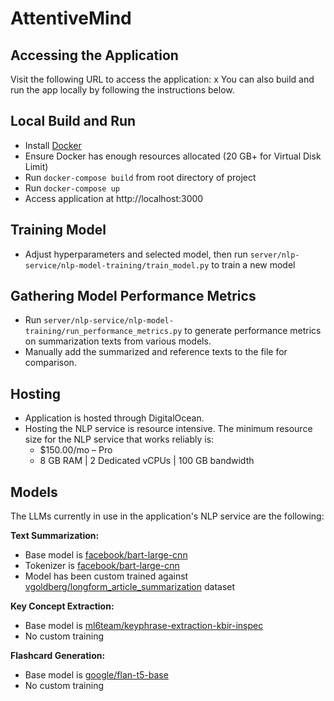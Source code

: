 # AttentiveMind

## Accessing the Application
Visit the following URL to access the application: x
You can also build and run the app locally by following the instructions below.

## Local Build and Run
- Install [Docker](https://docs.docker.com/get-docker/)
- Ensure Docker has enough resources allocated (20 GB+ for Virtual Disk Limit)
- Run `docker-compose build` from root directory of project
- Run `docker-compose up`
- Access application at http://localhost:3000

## Training Model
- Adjust hyperparameters and selected model, then run `server/nlp-service/nlp-model-training/train_model.py` to train a new model

## Gathering Model Performance Metrics
- Run `server/nlp-service/nlp-model-training/run_performance_metrics.py` to generate performance metrics on summarization texts from various models.
- Manually add the summarized and reference texts to the file for comparison.

## Hosting
- Application is hosted through DigitalOcean.
- Hosting the NLP service is resource intensive. The minimum resource size for the NLP service that works reliably is: 
  - $150.00/mo – Pro
  - 8 GB RAM | 2 Dedicated vCPUs | 100 GB bandwidth

## Models
The LLMs currently in use in the application's NLP service are the following:

**Text Summarization:** 
- Base model is [facebook/bart-large-cnn](https://huggingface.co/facebook/bart-large-cnn)
- Tokenizer is [facebook/bart-large-cnn](https://huggingface.co/facebook/bart-large-cnn)
- Model has been custom trained against [vgoldberg/longform_article_summarization](https://huggingface.co/datasets/vgoldberg/longform_article_summarization) dataset

**Key Concept Extraction:**
- Base model is [ml6team/keyphrase-extraction-kbir-inspec](https://huggingface.co/ml6team/keyphrase-extraction-kbir-inspec)
- No custom training

**Flashcard Generation:**
- Base model is [google/flan-t5-base](https://huggingface.co/google/flan-t5-base)
- No custom training

